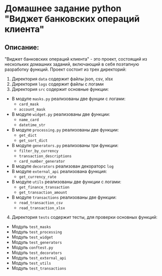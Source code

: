 # Домашнее задание python "Виджет банковских операций клиента"
## Описание:
"Виджет банковских операций клиента" - это проект, состоящий из нескольких домашних заданий, включающий в себя поэтапную разработку функций.
Проект состоит из трех директорий:
  1) Директория `data` содержит файлы json, csv, xlsx
  2) Директория `logs` содержит файлы с логами
  3) Директория `src` содержит основные функции:
  - В модуле `masks.py` реализованы две фунции с логами: 
    - `card_mask` 
    - `account_mask`
  - В модуле `widget.py` реализованы две функции: 
    - `name_card`
    - `datetime_str`
  - В модуле `processing.py` реализованы две функции:
    - `get_dict`
    - `get_sort_dict`
  - В модуле `generators.py` реализованы три функции:
    - `filter_by_currency`
    - `transaction_descriptions`
    - `card_number_generator`
  - В модуле `decorators` реализован декораторс `log`
  - В модуле `external_api` реализована функция:
    - `get_currency_rate`
  - В модуле `utils` реализованы две функции с логами:
    - `get_finance_transaction`
    - `get_transaction_amount`
  - В модуле `transactions` реализованы две функции:
    - `read_transaction_csv`
    - `read_transaction_xlsx`
  4) Директория `tests` содержит тесты, для проверки основных функций:
  - Модуль `test_masks`
  - Модуль `test_processing`
  - Модуль `test_widget`
  - Модуль `test_generators`
  - Модуль `conftest.py`
  - Модуль `test_decorators`
  - Модуль `test_external_api`
  - Модуль `test_utils`
  - Модуль `test_transactions`
